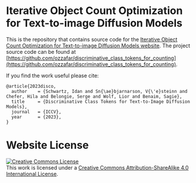 # Iterative Object Count Optimization for Text-to-image Diffusion Models


This is the repository that contains source code for the [Iterative Object Count Optimization for Text-to-image Diffusion Models website](https://ozzafar.github.io/count_token/). The project source code can be found at  [https://github.com/ozzafar/discriminative_class_tokens_for_counting](https://github.com/ozzafar/discriminative_class_tokens_for_counting).

If you find the work useful please cite:
```
@article{2023disco,
  author    = {Schwartz, Idan and Sn{\ae}bjarnarson, V{\'e}steinn and Chefer, Hila and Belongie, Serge and Wolf, Lior and Benaim, Sagie},
  title     = {Discriminative Class Tokens for Text-to-Image Diffusion Models},
  journal   = {ICCV},
  year      = {2023},
}
```

# Website License
<a rel="license" href="http://creativecommons.org/licenses/by-sa/4.0/"><img alt="Creative Commons License" style="border-width:0" src="https://i.creativecommons.org/l/by-sa/4.0/88x31.png" /></a><br />This work is licensed under a <a rel="license" href="http://creativecommons.org/licenses/by-sa/4.0/">Creative Commons Attribution-ShareAlike 4.0 International License</a>.

